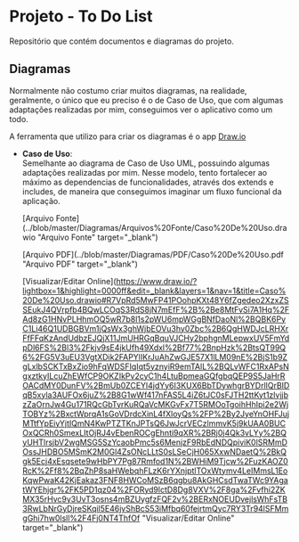 # Projeto - To Do List
Repositório que contém documentos e diagramas do projeto.

## Diagramas
Normalmente não costumo criar muitos diagramas, na realidade, geralmente, o
único que eu preciso é o de Caso de Uso, que com algumas adaptações realizadas
por mim, conseguimos ver o aplicativo como um todo.

A ferramenta que utilizo para criar os diagramas é o app
[Draw.io](https://www.draw.io/)

- **Caso de Uso**:  
  Semelhante ao diagrama de Caso de Uso UML, possuindo algumas adaptações 
  realizadas por mim. Nesse modelo, tento fortalecer ao máximo as dependencias
  de funcionalidades, através dos extends e includes, de maneira que conseguimos imaginar um fluxo funcional da aplicação.

  [Arquivo Fonte](../blob/master/Diagramas/Arquivos%20Fonte/Caso%20De%20Uso.drawio "Arquivo Fonte" target="_blank")
  
  [Arquivo PDF](../blob/master/Diagramas/PDF/Caso%20De%20Uso.pdf "Arquivo PDF" target="_blank")
  
  [Visualizar/Editar Online](https://www.draw.io/?lightbox=1&highlight=0000ff&edit=_blank&layers=1&nav=1&title=Caso%20De%20Uso.drawio#R7VpRd5MwFP41POohpKXt48Y6fZgedeo2XzxZSSEukJ4QVrpfb4BQwLCOqS3RdS8jN7mEfF%2B%2Be8MtFvSi7A1Hq%2FAd8zG1HNvPLHhmOQ5wR7b8l1s2pWU6mpWGgBNfDaoNl%2BQBK6PyC1Li46Q1UDBGBVm1jQsWx3ghWjbEOVu3hy0Zbc%2B6QgHWDJcLRHXrFfFFqKzAndUdbzEJQjX11JmUHRGqBquVJCHy2bphgnMLepwxUV5FmYdpDl6FS%2Bl3%2Fkjv9sE4jkUfh49Xdxl%2Bf77%2BnpHzk%2BtsQT99Q6%2FG5V3uEU3VgtXDik2FAPYlIKrJuAhZwGJE57X1lLM09nE%2BjS1b9ZgLxlbSCKTxBxZio9hFqWDSFIqIqt5yznyiR9emTAlL%2BQLvWFC1RxAPsNgxztkyILcuZhEWfCP9OKZIkPv2cyC1h4LtuBpmeaGQfgbqQEP9S5JaHrROACdMY0DunFV%2BmUb0ZCEYl4jdYy6I3KUX6BbTDywhgrBYDrllQrBIDqB5xyla3AUFOx6juZ%2B8G1wWf417nFAS5L4iZ6tJC0sFJTH2ttKyt1zlvjjbzZaOrnJw4Gu171RQcGbTyrKuRQaVcMKGvFx7T5RMOoTgoihHhIpi2e2WjTOBYz%2BxctWprqA1sGoVDrdcXinL4fXloyQs%2FP%2By2JyeYnOHFJujMTtfYpEiyYjtIQmN4KwPTZTKnJPTsQ6JwJcrVECzlmmvK5j9kUAA0BUCOxQCRh0SmexLItOjRJ4vEbenROCgEhnti9qXR%2BRj0j4Qk3vLYy%2BQyUHTlrsjbV2wgMSG5SzYcaobPmc5s6MenjzF9RbEdNDQpiviK0lSRMmDOssJHDBO5MSmK2M0Gl4ZsONcLLtS0sLSeCjH065XxwNDaetQ%2BkQgk5Ecj4xEsqsete9wHbPY7Pg87Rmfod1N%2BWHiM9Tjcw%2FuzKAOZ0RcK%2Ff8%2BqZhP8saHWebqhFLzK6rYXnjptlTOxWtymv4LeIMmsL1EoKqwPwaK42KjEakaz3FNF8HWCoMSzB6qgbu8AkGHCsdTwaTWc9YAgatWYEhjgr%2FK5PD1qz04%2FORyd9lctD8Dg8VXV%2F8ga%2Fvfhi2ZKMX35rHvc9y3UvT3osns4mBZUygfzFQF2v%2BERxNOEUDvejlsWhFsTB3RwLbNrGyDjreSKqil5E46jvShBcS53iMfbq60fejrtmQyc7RY3Tr94lSFMmgGhi7hw0lsll%2F4Fj0NT4ThfOf "Visualizar/Editar Online" target="_blank")